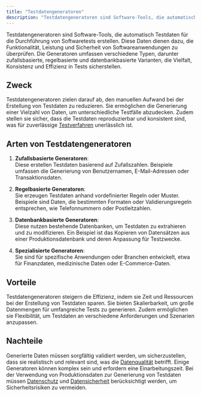 ```yaml
---
title: "Testdatengeneratoren"
description: "Testdatengeneratoren sind Software-Tools, die automatisch Testdaten für Softwaretests erstellen. Sie umfassen zufallsbasierte, regelbasierte und datenbankbasierte Generatoren, um Vielfalt, Konsistenz und Effizienz in Tests zu gewährleisten."
---
```


Testdatengeneratoren sind Software-Tools, die automatisch Testdaten für die Durchführung von Softwaretests erstellen. Diese Daten dienen dazu, die Funktionalität, Leistung und Sicherheit von Softwareanwendungen zu überprüfen. Die Generatoren umfassen verschiedene Typen, darunter zufallsbasierte, regelbasierte und datenbankbasierte Varianten, die Vielfalt, Konsistenz und Effizienz in Tests sicherstellen.

## Zweck
Testdatengeneratoren zielen darauf ab, den manuellen Aufwand bei der Erstellung von Testdaten zu reduzieren. Sie ermöglichen die Generierung einer Vielzahl von Daten, um unterschiedliche Testfälle abzudecken. Zudem stellen sie sicher, dass die Testdaten reproduzierbar und konsistent sind, was für zuverlässige [Testverfahren](/open-fidup/lerninhalte/testverfahren) unerlässlich ist.

## Arten von Testdatengeneratoren
1. **Zufallsbasierte Generatoren**:  
   Diese erstellen Testdaten basierend auf Zufallszahlen. Beispiele umfassen die Generierung von Benutzernamen, E-Mail-Adressen oder Transaktionsdaten.

2. **Regelbasierte Generatoren**:  
   Sie erzeugen Testdaten anhand vordefinierter Regeln oder Muster. Beispiele sind Daten, die bestimmten Formaten oder Validierungsregeln entsprechen, wie Telefonnummern oder Postleitzahlen.

3. **Datenbankbasierte Generatoren**:  
   Diese nutzen bestehende Datenbanken, um Testdaten zu extrahieren und zu modifizieren. Ein Beispiel ist das Kopieren von Datensätzen aus einer Produktionsdatenbank und deren Anpassung für Testzwecke.

4. **Spezialisierte Generatoren**:  
   Sie sind für spezifische Anwendungen oder Branchen entwickelt, etwa für Finanzdaten, medizinische Daten oder E-Commerce-Daten.

## Vorteile
Testdatengeneratoren steigern die Effizienz, indem sie Zeit und Ressourcen bei der Erstellung von Testdaten sparen. Sie bieten Skalierbarkeit, um große Datenmengen für umfangreiche Tests zu generieren. Zudem ermöglichen sie Flexibilität, um Testdaten an verschiedene Anforderungen und Szenarien anzupassen.

## Nachteile
Generierte Daten müssen sorgfältig validiert werden, um sicherzustellen, dass sie realistisch und relevant sind, was die [Datenqualität](/open-fidup/lerninhalte/datenqualitaet) betrifft. Einige Generatoren können komplex sein und erfordern eine Einarbeitungszeit. Bei der Verwendung von Produktionsdaten zur Generierung von Testdaten müssen [Datenschutz](/open-fidup/lerninhalte/datenschutz) und [Datensicherheit](/open-fidup/lerninhalte/datensicherheit) berücksichtigt werden, um Sicherheitsrisiken zu vermeiden.